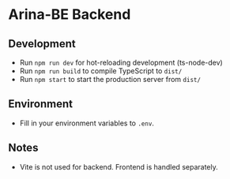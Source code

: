 # Arina-BE Backend

## Development

- Run `npm run dev` for hot-reloading development (ts-node-dev)
- Run `npm run build` to compile TypeScript to `dist/`
- Run `npm start` to start the production server from `dist/`

## Environment

- Fill in your environment variables to `.env`.

## Notes
- Vite is not used for backend. Frontend is handled separately.
